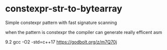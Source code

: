 # constexpr-str-to-bytearray

Simple constexpr pattern with fast signature scanning

when the pattern is constexpr the compiler can generate really efficent asm

9.2 gcc -O2 -std=c++17
https://godbolt.org/z/m7Q70j
